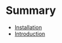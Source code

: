 # Summary

* [Installation](docs/installation.md)
* [Introduction](docs/introduction.md/introduction.md)


